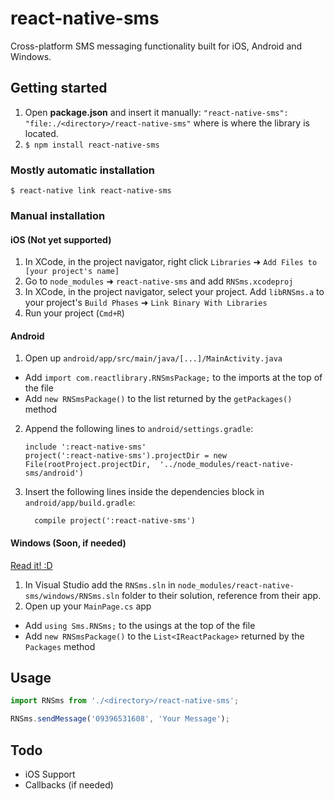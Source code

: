 
# react-native-sms
Cross-platform SMS messaging functionality built for iOS, Android and Windows.

## Getting started

1) Open **package.json** and insert it manually:
`"react-native-sms": "file:./<directory>/react-native-sms"` where **<directory>** is where the library is located.
2) `$ npm install react-native-sms`

### Mostly automatic installation

`$ react-native link react-native-sms`

### Manual installation


#### iOS (Not yet supported)

1. In XCode, in the project navigator, right click `Libraries` ➜ `Add Files to [your project's name]`
2. Go to `node_modules` ➜ `react-native-sms` and add `RNSms.xcodeproj`
3. In XCode, in the project navigator, select your project. Add `libRNSms.a` to your project's `Build Phases` ➜ `Link Binary With Libraries`
4. Run your project (`Cmd+R`)

#### Android

1. Open up `android/app/src/main/java/[...]/MainActivity.java`
  - Add `import com.reactlibrary.RNSmsPackage;` to the imports at the top of the file
  - Add `new RNSmsPackage()` to the list returned by the `getPackages()` method
2. Append the following lines to `android/settings.gradle`:
  	```
  	include ':react-native-sms'
  	project(':react-native-sms').projectDir = new File(rootProject.projectDir, 	'../node_modules/react-native-sms/android')
  	```
3. Insert the following lines inside the dependencies block in `android/app/build.gradle`:
  	```
      compile project(':react-native-sms')
  	```

#### Windows (Soon, if needed)
[Read it! :D](https://github.com/ReactWindows/react-native)

1. In Visual Studio add the `RNSms.sln` in `node_modules/react-native-sms/windows/RNSms.sln` folder to their solution, reference from their app.
2. Open up your `MainPage.cs` app
  - Add `using Sms.RNSms;` to the usings at the top of the file
  - Add `new RNSmsPackage()` to the `List<IReactPackage>` returned by the `Packages` method


## Usage
```javascript
import RNSms from './<directory>/react-native-sms';

RNSms.sendMessage('09396531608', 'Your Message');
```

## Todo
* iOS Support
* Callbacks (if needed)